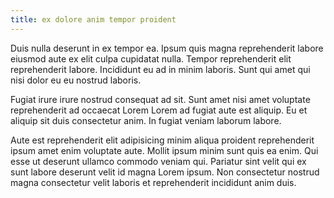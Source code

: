 ```yaml
---
title: ex dolore anim tempor proident
---
```


Duis nulla deserunt in ex tempor ea. Ipsum quis magna reprehenderit labore eiusmod aute ex elit culpa cupidatat nulla. Tempor reprehenderit elit reprehenderit labore. Incididunt eu ad in minim laboris. Sunt qui amet qui nisi dolor eu eu nostrud laboris.

Fugiat irure irure nostrud consequat ad sit. Sunt amet nisi amet voluptate reprehenderit ad occaecat Lorem Lorem ad fugiat aute est aliquip. Eu et aliquip sit duis consectetur anim. In fugiat veniam laborum labore.

Aute est reprehenderit elit adipisicing minim aliqua proident reprehenderit ipsum amet enim voluptate aute. Mollit ipsum minim sunt quis ea enim. Qui esse ut deserunt ullamco commodo veniam qui. Pariatur sint velit qui ex sunt labore deserunt velit id magna Lorem ipsum. Non consectetur nostrud magna consectetur velit laboris et reprehenderit incididunt anim duis.